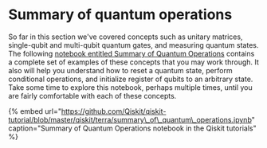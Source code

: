 # Summary of quantum operations

So far in this section we've covered concepts such as unitary matrices, single-qubit and multi-qubit quantum gates, and measuring quantum states. The following [notebook entitled Summary of Quantum Operations](https://github.com/Qiskit/qiskit-tutorial/blob/master/qiskit/terra/summary_of_quantum_operations.ipynb) contains a complete set of examples of these concepts that you may work through. It also will help you understand how to reset a quantum state, perform conditional operations, and initialize register of qubits to an arbitrary state. Take some time to explore this notebook, perhaps multiple times, until you are fairly comfortable with each of these concepts. 

{% embed url="https://github.com/Qiskit/qiskit-tutorial/blob/master/qiskit/terra/summary\_of\_quantum\_operations.ipynb" caption="Summary of Quantum Operations notebook in the Qiskit tutorials" %}

